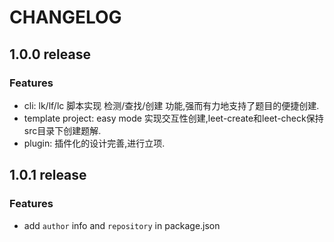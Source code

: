 # CHANGELOG
## 1.0.0 release
### Features
- cli: lk/lf/lc 脚本实现 检测/查找/创建 功能,强而有力地支持了题目的便捷创建.
- template project: easy mode 实现交互性创建,leet-create和leet-check保持src目录下创建题解.
- plugin: 插件化的设计完善,进行立项.

## 1.0.1 release
### Features
- add `author` info and `repository` in package.json

